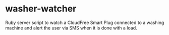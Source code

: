 # washer-watcher
Ruby server script to watch a CloudFree Smart Plug connected to a washing machine and alert the user via SMS when it is done with a load.
